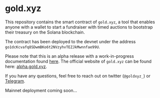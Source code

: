 # gold.xyz
This repository contains the smart contract of `gold.xyz`, a tool that enables
anyone with a wallet to start a fundraiser with timed auctions to bootstrap
their treasury on the Solana blockchain.

The contract has been deployed to the devnet under the address
`go1dcKcvafq8SDwmBKo6t2NVzyhvTEZJkMwnnfae99U`.

Please note that this is an alpha release with a work-in-progress documentation
found
[here](https://app.gitbook.com/o/-Mfx7J6iJaWmiLjXXzi5/s/o1ekWZfhTQ0jbxZVfWCB/).
The official website of `gold.xyz` can be found here:
[alpha.gold.xyz](alpha.gold.xyz).

If you have any questions, feel free to reach out on twitter (`@goldxyz_`) or
[Telegram](https://t.me/+QQOiku7n-K02Zjc0).

Mainnet deployment coming soon...
